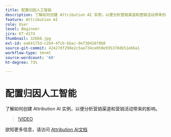 ```yaml
---
title: 配置归因人工智能
description: 了解如何创建 Attribution AI 实例，以便分析营销渠道和营销活动带来的影响。
feature: Attribution AI
role: User
level: Beginner
jira: KT-4174
thumbnail: 32668.jpg
exl-id: ea64175d-c2b4-4fcb-bbac-9ef30416f868
source-git-commit: 42427df298e2c5ae734ce050e935378db51e66a1
workflow-type: tm+mt
source-wordcount: '60'
ht-degree: 73%

---
```


# 配置归因人工智能

了解如何创建 Attribution AI 实例，以便分析营销渠道和营销活动带来的影响。

>[!VIDEO](https://video.tv.adobe.com/v/32668?quality=12&learn=on)

欲知更多信息，请访问 [Attribution AI文档](https://experienceleague.adobe.com/docs/experience-platform/intelligent-services/attribution-ai/overview.html)
